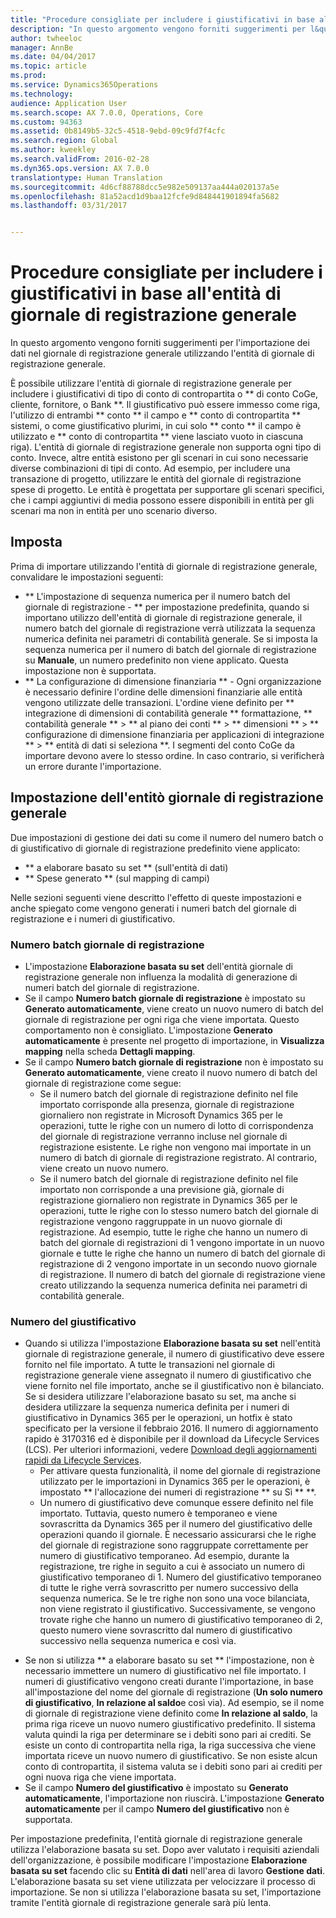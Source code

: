 ```yaml
---
title: "Procedure consigliate per includere i giustificativi in base all&quot;entità di giornale di registrazione generale"
description: "In questo argomento vengono forniti suggerimenti per l&quot;importazione dei dati nel giornale di registrazione generale utilizzando l&quot;entità di giornale di registrazione generale."
author: twheeloc
manager: AnnBe
ms.date: 04/04/2017
ms.topic: article
ms.prod: 
ms.service: Dynamics365Operations
ms.technology: 
audience: Application User
ms.search.scope: AX 7.0.0, Operations, Core
ms.custom: 94363
ms.assetid: 0b8149b5-32c5-4518-9ebd-09c9fd7f4cfc
ms.search.region: Global
ms.author: kweekley
ms.search.validFrom: 2016-02-28
ms.dyn365.ops.version: AX 7.0.0
translationtype: Human Translation
ms.sourcegitcommit: 4d6cf88788dcc5e982e509137aa444a020137a5e
ms.openlocfilehash: 81a52acd1d9baa12fcfe9d848441901894fa5682
ms.lasthandoff: 03/31/2017


---
```


# <a name="best-practices-for-importing-vouchers-using-the-general-journal-entity"></a>Procedure consigliate per includere i giustificativi in base all'entità di giornale di registrazione generale

In questo argomento vengono forniti suggerimenti per l'importazione dei dati nel giornale di registrazione generale utilizzando l'entità di giornale di registrazione generale.  

È possibile utilizzare l'entità di giornale di registrazione generale per includere i giustificativi di tipo di conto di contropartita o ** di conto CoGe, cliente, fornitore, o Bank **. Il giustificativo può essere immesso come riga, l'utilizzo di entrambi ** conto ** il campo e ** conto di contropartita ** sistemi, o come giustificativo plurimi, in cui solo ** conto ** il campo è utilizzato e ** conto di contropartita ** viene lasciato vuoto in ciascuna riga). L'entità di giornale di registrazione generale non supporta ogni tipo di conto. Invece, altre entità esistono per gli scenari in cui sono necessarie diverse combinazioni di tipi di conto. Ad esempio, per includere una transazione di progetto, utilizzare le entità del giornale di registrazione spese di progetto. Le entità è progettata per supportare gli scenari specifici, che i campi aggiuntivi di media possono essere disponibili in entità per gli scenari ma non in entità per uno scenario diverso.

## <a name="setup"></a>Imposta
Prima di importare utilizzando l'entità di giornale di registrazione generale, convalidare le impostazioni seguenti:

-   ** L'impostazione di sequenza numerica per il numero batch del giornale di registrazione - ** per impostazione predefinita, quando si importano utilizzo dell'entità di giornale di registrazione generale, il numero batch del giornale di registrazione verrà utilizzata la sequenza numerica definita nei parametri di contabilità generale. Se si imposta la sequenza numerica per il numero di batch del giornale di registrazione su **Manuale**, un numero predefinito non viene applicato. Questa impostazione non è supportata.
-   ** La configurazione di dimensione finanziaria ** - Ogni organizzazione è necessario definire l'ordine delle dimensioni finanziarie alle entità vengono utilizzate delle transazioni. L'ordine viene definito per ** integrazione di dimensioni di contabilità generale ** formattazione, ** contabilità generale ** &gt; ** al piano dei conti ** &gt; ** dimensioni ** &gt; ** configurazione di dimensione finanziaria per applicazioni di integrazione ** &gt; ** entità di dati si seleziona **. I segmenti del conto CoGe da importare devono avere lo stesso ordine. In caso contrario, si verificherà un errore durante l'importazione.

## <a name="general-journal-entity-setup"></a>Impostazione dell'entitò giornale di registrazione generale
Due impostazioni di gestione dei dati su come il numero del numero batch o di giustificativo di giornale di registrazione predefinito viene applicato:

-   ** a elaborare basato su set ** (sull'entità di dati)
-   ** Spese generato ** (sul mapping di campi)

Nelle sezioni seguenti viene descritto l'effetto di queste impostazioni e anche spiegato come vengono generati i numeri batch del giornale di registrazione e i numeri di giustificativo.

### <a name="journal-batch-number"></a>Numero batch giornale di registrazione

-   L'impostazione **Elaborazione basata su set** dell'entità giornale di registrazione generale non influenza la modalità di generazione di numeri batch del giornale di registrazione.
-   Se il campo **Numero batch giornale di registrazione** è impostato su **Generato automaticamente**, viene creato un nuovo numero di batch del giornale di registrazione per ogni riga che viene importata. Questo comportamento non è consigliato. L'impostazione **Generato automaticamente** è presente nel progetto di importazione, in **Visualizza mapping** nella scheda **Dettagli mapping**.
-   Se il campo **Numero batch giornale di registrazione** non è impostato su **Generato automaticamente**, viene creato il nuovo numero di batch del giornale di registrazione come segue:
    -   Se il numero batch del giornale di registrazione definito nel file importato corrisponde alla presenza, giornale di registrazione giornaliero non registrate in Microsoft Dynamics 365 per le operazioni, tutte le righe con un numero di lotto di corrispondenza del giornale di registrazione verranno incluse nel giornale di registrazione esistente. Le righe non vengono mai importate in un numero di batch di giornale di registrazione registrato. Al contrario, viene creato un nuovo numero.
    -   Se il numero batch del giornale di registrazione definito nel file importato non corrisponde a una previsione già, giornale di registrazione giornaliero non registrate in Dynamics 365 per le operazioni, tutte le righe con lo stesso numero batch del giornale di registrazione vengono raggruppate in un nuovo giornale di registrazione. Ad esempio, tutte le righe che hanno un numero di batch del giornale di registrazioni di 1 vengono importate in un nuovo giornale e tutte le righe che hanno un numero di batch del giornale di registrazione di 2 vengono importate in un secondo nuovo giornale di registrazione. Il numero di batch del giornale di registrazione viene creato utilizzando la sequenza numerica definita nei parametri di contabilità generale.

### <a name="voucher-number"></a>Numero del giustificativo

-   Quando si utilizza l'impostazione **Elaborazione basata su set** nell'entità giornale di registrazione generale, il numero di giustificativo deve essere fornito nel file importato. A tutte le transazioni nel giornale di registrazione generale viene assegnato il numero di giustificativo che viene fornito nel file importato, anche se il giustificativo non è bilanciato. Se si desidera utilizzare l'elaborazione basato su set, ma anche si desidera utilizzare la sequenza numerica definita per i numeri di giustificativo in Dynamics 365 per le operazioni, un hotfix è stato specificato per la versione il febbraio 2016. Il numero di aggiornamento rapido è 3170316 ed è disponibile per il download da Lifecycle Services (LCS). Per ulteriori informazioni, vedere [Download degli aggiornamenti rapidi da Lifecycle Services](..\migration-upgrade\download-hotfix-lcs.md).
    -   Per attivare questa funzionalità, il nome del giornale di registrazione utilizzato per le importazioni in Dynamics 365 per le operazioni, è impostato ** l'allocazione dei numeri di registrazione ** su Sì ** **.
    -   Un numero di giustificativo deve comunque essere definito nel file importato. Tuttavia, questo numero è temporaneo e viene sovrascritta da Dynamics 365 per il numero del giustificativo delle operazioni quando il giornale. È necessario assicurarsi che le righe del giornale di registrazione sono raggruppate correttamente per numero di giustificativo temporaneo. Ad esempio, durante la registrazione, tre righe in seguito a cui è associato un numero di giustificativo temporaneo di 1. Numero del giustificativo temporaneo di tutte le righe verrà sovrascritto per numero successivo della sequenza numerica. Se le tre righe non sono una voce bilanciata, non viene registrato il giustificativo. Successivamente, se vengono trovate righe che hanno un numero di giustificativo temporaneo di 2, questo numero viene sovrascritto dal numero di giustificativo successivo nella sequenza numerica e così via.

<!-- -->

-   Se non si utilizza ** a elaborare basato su set ** l'impostazione, non è necessario immettere un numero di giustificativo nel file importato. I numeri di giustificativo vengono creati durante l'importazione, in base all'impostazione del nome del giornale di registrazione (**Un solo numero di giustificativo**, **In relazione al saldo**e così via). Ad esempio, se il nome di giornale di registrazione viene definito come **In relazione al saldo**, la prima riga riceve un nuovo numero giustificativo predefinito. Il sistema valuta quindi la riga per determinare se i debiti sono pari ai crediti. Se esiste un conto di contropartita nella riga, la riga successiva che viene importata riceve un nuovo numero di giustificativo. Se non esiste alcun conto di contropartita, il sistema valuta se i debiti sono pari ai crediti per ogni nuova riga che viene importata.
-   Se il campo **Numero del giustificativo** è impostato su **Generato automaticamente**, l'importazione non riuscirà. L'impostazione **Generato automaticamente** per il campo **Numero del giustificativo** non è supportata.

Per impostazione predefinita, l'entità giornale di registrazione generale utilizza l'elaborazione basata su set. Dopo aver valutato i requisiti aziendali dell'organizzazione, è possibile modificare l'impostazione **Elaborazione basata su set** facendo clic su **Entità di dati** nell'area di lavoro **Gestione dati**. L'elaborazione basata su set viene utilizzata per velocizzare il processo di importazione. Se non si utilizza l'elaborazione basata su set, l'importazione tramite l'entità giornale di registrazione generale sarà più lenta.


